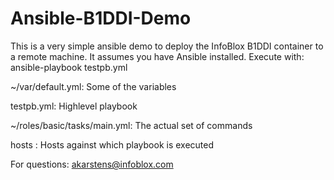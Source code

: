 # Ansible-B1DDI-Demo
This is a very simple ansible demo to deploy the InfoBlox B1DDI container to a remote machine.
It assumes you have Ansible installed.
Execute with: ansible-playbook testpb.yml

~/var/default.yml: Some of the variables

testpb.yml: Highlevel playbook

~/roles/basic/tasks/main.yml: The actual set of commands

hosts : Hosts against which playbook is executed

For questions: akarstens@infoblox.com
